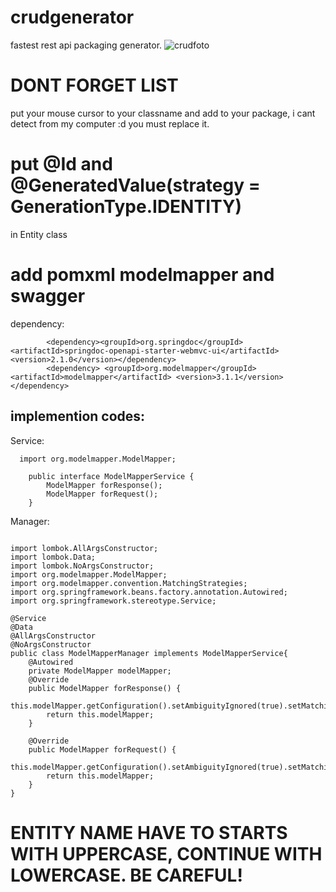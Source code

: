 # crudgenerator
fastest rest api packaging generator.
![crudfoto](https://github.com/emirhankarakoc/crudgenerator/assets/101813995/1002c19e-dfbd-48dd-8782-b41a581f1af1)

# DONT FORGET LIST
put your mouse cursor to your classname and add to your package, i cant detect from my computer :d you must replace it.

# put @Id and     @GeneratedValue(strategy = GenerationType.IDENTITY)
in Entity class

# add pomxml modelmapper and swagger
dependency:
```
		<dependency><groupId>org.springdoc</groupId><artifactId>springdoc-openapi-starter-webmvc-ui</artifactId><version>2.1.0</version></dependency>
		<dependency> <groupId>org.modelmapper</groupId><artifactId>modelmapper</artifactId> <version>3.1.1</version> </dependency>
```

## implemention codes:
Service:
```
  import org.modelmapper.ModelMapper;

    public interface ModelMapperService {
        ModelMapper forResponse();
        ModelMapper forRequest();
    }
```
Manager:
```

import lombok.AllArgsConstructor;
import lombok.Data;
import lombok.NoArgsConstructor;
import org.modelmapper.ModelMapper;
import org.modelmapper.convention.MatchingStrategies;
import org.springframework.beans.factory.annotation.Autowired;
import org.springframework.stereotype.Service;

@Service
@Data
@AllArgsConstructor
@NoArgsConstructor
public class ModelMapperManager implements ModelMapperService{
    @Autowired
    private ModelMapper modelMapper;
    @Override
    public ModelMapper forResponse() {
        this.modelMapper.getConfiguration().setAmbiguityIgnored(true).setMatchingStrategy(MatchingStrategies.LOOSE);
        return this.modelMapper;
    }

    @Override
    public ModelMapper forRequest() {
        this.modelMapper.getConfiguration().setAmbiguityIgnored(true).setMatchingStrategy(MatchingStrategies.STANDARD);
        return this.modelMapper;
    }
}
```
# ENTITY NAME HAVE TO STARTS WITH UPPERCASE, CONTINUE WITH LOWERCASE. BE CAREFUL!
